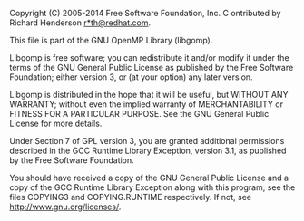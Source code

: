  Copyright (C) 2005-2014 Free Software Foundation, Inc.
 C ontributed by Richard Henderson <r*th@redhat.com>.
 
 This file is part of the GNU OpenMP Library (libgomp).
 
 Libgomp is free software; you can redistribute it and/or modify it
 under the terms of the GNU General Public License as published by
 the Free Software Foundation; either version 3, or (at your option)
 any later version.
 
 Libgomp is distributed in the hope that it will be useful, but WITHOUT ANY
 WARRANTY; without even the implied warranty of MERCHANTABILITY or FITNESS
 FOR A PARTICULAR PURPOSE.  See the GNU General Public License for
 more details.
 
 Under Section 7 of GPL version 3, you are granted additional
 permissions described in the GCC Runtime Library Exception, version
 3.1, as published by the Free Software Foundation.
 
 You should have received a copy of the GNU General Public License and
 a copy of the GCC Runtime Library Exception along with this program;
 see the files COPYING3 and COPYING.RUNTIME respectively.  If not, see
 <http://www.gnu.org/licenses/>. 

